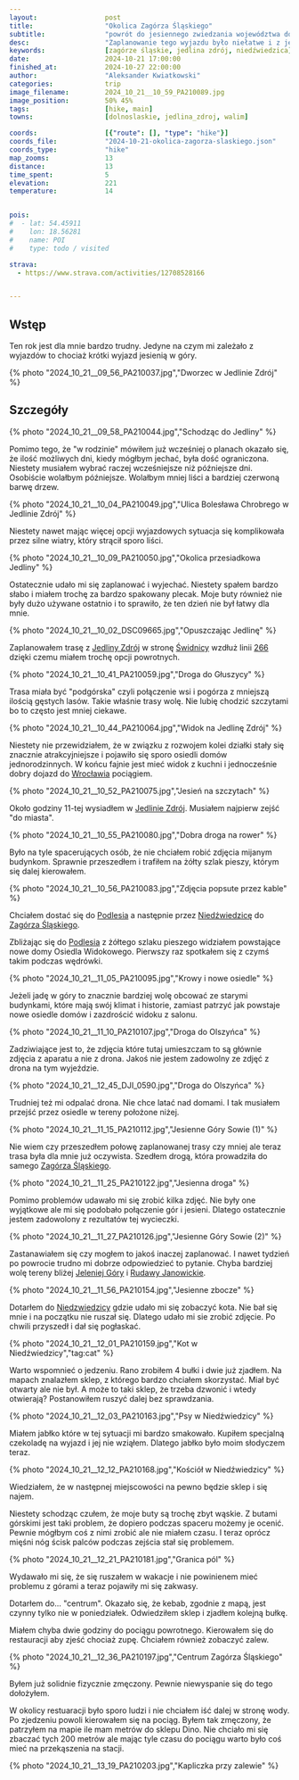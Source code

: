 ```yaml
---
layout:                 post
title:                  "Okolica Zagórza Śląskiego"
subtitle:               "powrót do jesiennego zwiedzania województwa dolnośląskiego, tym razem nowe miejsce"
desc:                   "Zaplanowanie tego wyjazdu było niełatwe i z jednej strony sporo się udało zsynchronizować. Z drugiej strony pojechałem zmęczony i wróciłem jeszcze bardziej zmęczony."
keywords:               [zagórze śląskie, jedlina zdrój, niedźwiedzica]
date:                   2024-10-21 17:00:00
finished_at:            2024-10-27 22:00:00
author:                 "Aleksander Kwiatkowski"
categories:             trip
image_filename:         2024_10_21__10_59_PA210089.jpg
image_position:         50% 45%
tags:                   [hike, main]
towns:                  [dolnoslaskie, jedlina_zdroj, walim]

coords:                 [{"route": [], "type": "hike"}]
coords_file:            "2024-10-21-okolica-zagorza-slaskiego.json"
coords_type:            "hike"
map_zooms:              13
distance:               13
time_spent:             5
elevation:              221
temperature:            14


pois:
#  - lat: 54.45911
#    lon: 18.56281
#    name: POI
#    type: todo / visited

strava:
  - https://www.strava.com/activities/12708528166


---
```


[wiki-jedlina-zdroj]: https://pl.wikipedia.org/wiki/Jedlina-Zdr%C3%B3j
[wiki-swidnica]: https://pl.wikipedia.org/wiki/%C5%9Awidnica
[wiki-wroclaw]: https://pl.wikipedia.org/wiki/Wroc%C5%82aw
[wiki-podlesie]: https://pl.wikipedia.org/wiki/Podlesie_(powiat_wa%C5%82brzyski)
[wiki-niedzwiedzica]: https://pl.wikipedia.org/wiki/Nied%C5%BAwiedzica_(wojew%C3%B3dztwo_dolno%C5%9Bl%C4%85skie)
[wiki-zagorze-slaskie]: https://pl.wikipedia.org/wiki/Zag%C3%B3rze_%C5%9Al%C4%85skie
[wiki-jelenia-gora]: https://pl.wikipedia.org/wiki/Jelenia_G%C3%B3ra
[wiki-rudawy-janowickie]: http://pl.wikipedia.org/wiki/Rudawy_Janowickie
[wiki-linia-266]: https://pl.wikipedia.org/wiki/Linia_kolejowa_nr_266/285

## Wstęp

Ten rok jest dla mnie bardzo trudny. Jedyne na czym mi zależało z wyjazdów to
chociaż krótki wyjazd jesienią w góry.

{% photo "2024_10_21__09_56_PA210037.jpg","Dworzec w Jedlinie Zdrój" %}

## Szczegóły

{% photo "2024_10_21__09_58_PA210044.jpg","Schodząc do Jedliny" %}

Pomimo tego, że "w rodzinie" mówiłem już wcześniej o planach okazało się,
że ilość możliwych dni, kiedy mógłbym jechać, była dość ograniczona. Niestety
musiałem wybrać raczej wcześniejsze niż późniejsze dni.
Osobiście wolałbym późniejsze. Wolałbym mniej liści a bardziej czerwoną barwę
drzew.

{% photo "2024_10_21__10_04_PA210049.jpg","Ulica Bolesława Chrobrego w Jedlinie Zdrój" %}

Niestety nawet mając więcej opcji wyjazdowych sytuacja się komplikowała
przez silne wiatry, który strącił sporo liści.

{% photo "2024_10_21__10_09_PA210050.jpg","Okolica przesiadkowa Jedliny" %}

Ostatecznie udało mi się zaplanować i wyjechać. Niestety spałem bardzo
słabo i miałem trochę za bardzo spakowany plecak. Moje buty również nie były
dużo używane ostatnio i to sprawiło, że ten dzień nie był łatwy dla mnie.

{% photo "2024_10_21__10_02_DSC09665.jpg","Opuszczając Jedlinę" %}

Zaplanowałem trasę z [Jedliny Zdrój][wiki-jedlina-zdroj] w stronę
[Świdnicy][wiki-swidnica] wzdłuż linii [266][wiki-linia-266] dzięki czemu
miałem trochę opcji powrotnych.

{% photo "2024_10_21__10_41_PA210059.jpg","Droga do Głuszycy" %}

Trasa miała być "podgórska" czyli połączenie wsi i pogórza z mniejszą
ilością gęstych lasów. Takie właśnie trasy wolę.
Nie lubię chodzić szczytami bo to często jest mniej ciekawe.

{% photo "2024_10_21__10_44_PA210064.jpg","Widok na Jedlinę Zdrój" %}

Niestety nie przewidziałem, że w związku z rozwojem kolei działki stały się
znacznie atrakcyjniejsze i pojawiło się sporo osiedli domów jednorodzinnych.
W końcu fajnie jest mieć widok z kuchni i
jednocześnie dobry dojazd do [Wrocławia][wiki-wroclaw] pociągiem.

{% photo "2024_10_21__10_52_PA210075.jpg","Jesień na szczytach" %}

Około godziny 11-tej wysiadłem w [Jedlinie Zdrój][wiki-jedlina-zdroj].
Musiałem najpierw zejść "do miasta".

{% photo "2024_10_21__10_55_PA210080.jpg","Dobra droga na rower" %}

Było na tyle spacerujących osób, że nie chciałem robić zdjęcia mijanym
budynkom. Sprawnie przeszedłem i trafiłem na żółty szlak pieszy, którym
się dalej kierowałem.

{% photo "2024_10_21__10_56_PA210083.jpg","Zdjęcia popsute przez kable" %}

Chciałem dostać się do [Podlesia][wiki-podlesie] a następnie przez
[Niedźwiedzicę][wiki-niedzwiedzica] do
[Zagórza Śląskiego][wiki-zagorze-slaskie].

Zbliżając się do [Podlesia][wiki-podlesie] z żółtego szlaku pieszego
widziałem powstające nowe domy Osiedla Widokowego. Pierwszy raz
spotkałem się z czymś takim podczas wędrówki.

{% photo "2024_10_21__11_05_PA210095.jpg","Krowy i nowe osiedle" %}

Jeżeli jadę w góry to znacznie bardziej wolę obcować ze starymi budynkami,
które mają swój klimat i historie, zamiast patrzyć jak powstaje nowe
osiedle domów i zazdrościć widoku z salonu.

{% photo "2024_10_21__11_10_PA210107.jpg","Droga do Olszyńca" %}

Zadziwiające jest to, że zdjęcia które tutaj umieszczam to są głównie
zdjęcia z aparatu a nie z drona. Jakoś nie jestem zadowolny ze zdjęć
z drona na tym wyjeździe.

{% photo "2024_10_21__12_45_DJI_0590.jpg","Droga do Olszyńca" %}

Trudniej też mi odpalać drona. Nie chce latać nad domami. I tak musiałem
przejść przez osiedle w tereny położone niżej.

{% photo "2024_10_21__11_15_PA210112.jpg","Jesienne Góry Sowie (1)" %}

Nie wiem czy przeszedłem połowę zaplanowanej trasy czy mniej ale teraz
trasa była dla mnie już oczywista. Szedłem drogą, która prowadziła do
samego [Zagórza Śląskiego][wiki-zagorze-slaskie].

{% photo "2024_10_21__11_25_PA210122.jpg","Jesienna droga" %}

Pomimo problemów udawało mi się zrobić kilka zdjęć. Nie były one wyjątkowe
ale mi się podobało połączenie gór i jesieni. Dlatego ostatecznie
jestem zadowolony z rezultatów tej wycieczki.

{% photo "2024_10_21__11_27_PA210126.jpg","Jesienne Góry Sowie (2)" %}

Zastanawiałem się czy mogłem to jakoś inaczej zaplanować. I nawet tydzień
po powrocie trudno mi dobrze odpowiedzieć to pytanie. Chyba bardziej
wolę tereny bliżej [Jeleniej Góry][wiki-jelenia-gora]
i [Rudawy Janowickie][wiki-rudawy-janowickie].

{% photo "2024_10_21__11_56_PA210154.jpg","Jesienne zbocze" %}

Dotarłem do [Niedzwiedzicy][wiki-niedzwiedzica] gdzie udało mi się zobaczyć
kota. Nie bał się mnie i na początku nie ruszał się. Dlatego udało mi
sie zrobić zdjęcie. Po chwili przyszedł i dał się pogłaskać.

{% photo "2024_10_21__12_01_PA210159.jpg","Kot w Niedźwiedzicy","tag:cat" %}

Warto wspomnieć o jedzeniu. Rano zrobiłem 4 bułki i dwie już zjadłem.
Na mapach znalazłem sklep, z którego bardzo chciałem skorzystać.
Miał być otwarty ale nie był. A może to taki sklep, że trzeba dzwonić
i wtedy otwierają? Postanowiłem ruszyć dalej bez sprawdzania.

{% photo "2024_10_21__12_03_PA210163.jpg","Psy w Niedźwiedzicy" %}

Miałem jabłko które w tej sytuacji mi bardzo smakowało. Kupiłem specjalną
czekoladę na wyjazd i jej nie wziąłem. Dlatego jabłko było moim słodyczem
teraz.

{% photo "2024_10_21__12_12_PA210168.jpg","Kościół w Niedźwiedzicy" %}

Wiedziałem, że w następnej miejscowości na pewno będzie sklep i się
najem.

Niestety schodząc czułem, że moje buty są trochę zbyt wąskie. Z butami
górskimi jest taki problem, że dopiero podczas spaceru możemy je ocenić.
Pewnie mógłbym coś z nimi zrobić ale nie miałem czasu. I teraz
oprócz mięśni nóg ścisk palców podczas zejścia stał się problemem.

{% photo "2024_10_21__12_21_PA210181.jpg","Granica pól" %}

Wydawało mi się, że się ruszałem w wakacje i nie powinienem mieć problemu z górami
a teraz pojawiły mi się zakwasy.

Dotarłem do... "centrum". Okazało się, że kebab, zgodnie z mapą, jest czynny
tylko nie w poniedziałek. Odwiedziłem sklep i zjadłem kolejną bułkę.

Miałem chyba dwie godziny do pociągu powrotnego. Kierowałem się do
restauracji aby zjeść chociaż zupę. Chciałem również zobaczyć zalew.

{% photo "2024_10_21__12_36_PA210197.jpg","Centrum Zagórza Śląskiego" %}

Byłem już solidnie fizycznie zmęczony. Pewnie niewyspanie się do tego
dołożyłem.

W okolicy restuaracji było sporo ludzi i nie chciałem iść dalej
w stronę wody. Po zjedzeniu powoli kierowałem się na pociąg. Byłem tak
zmęczony, że patrzyłem na mapie ile mam metrów do sklepu Dino.
Nie chciało mi się zbaczać tych 200 metrów ale mając tyle czasu do
pociągu warto było coś mieć na przekąszenia na stacji.

{% photo "2024_10_21__13_19_PA210203.jpg","Kapliczka przy zalewie" %}
